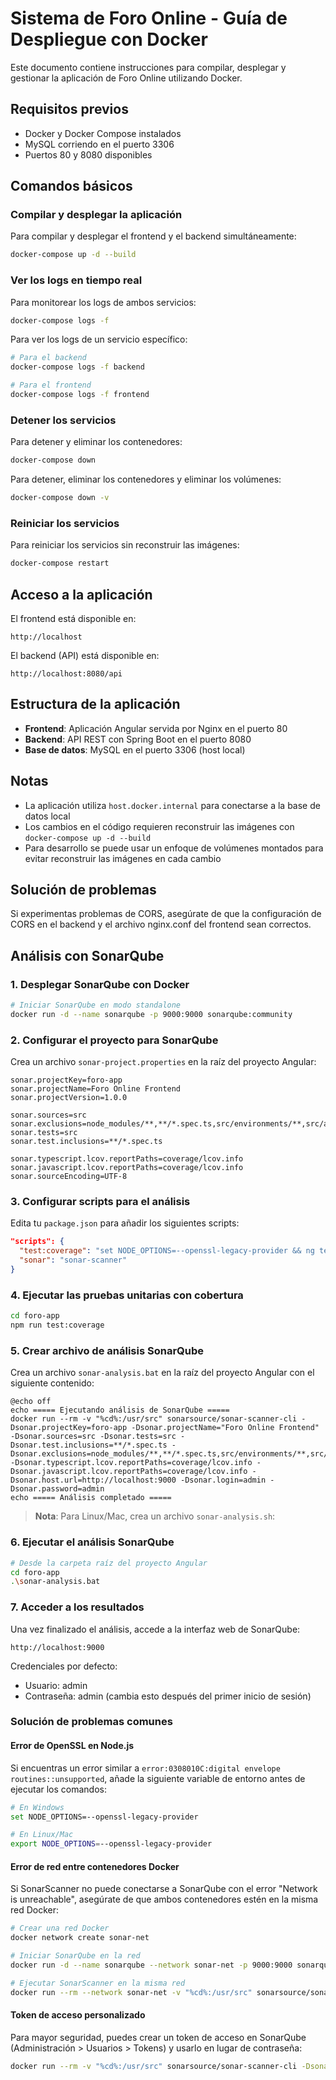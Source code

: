 # Sistema de Foro Online - Guía de Despliegue con Docker

Este documento contiene instrucciones para compilar, desplegar y gestionar la aplicación de Foro Online utilizando Docker.

## Requisitos previos

- Docker y Docker Compose instalados
- MySQL corriendo en el puerto 3306
- Puertos 80 y 8080 disponibles

## Comandos básicos

### Compilar y desplegar la aplicación

Para compilar y desplegar el frontend y el backend simultáneamente:

```bash
docker-compose up -d --build
```

### Ver los logs en tiempo real

Para monitorear los logs de ambos servicios:

```bash
docker-compose logs -f
```

Para ver los logs de un servicio específico:

```bash
# Para el backend
docker-compose logs -f backend

# Para el frontend
docker-compose logs -f frontend
```

### Detener los servicios

Para detener y eliminar los contenedores:

```bash
docker-compose down
```

Para detener, eliminar los contenedores y eliminar los volúmenes:

```bash
docker-compose down -v
```

### Reiniciar los servicios

Para reiniciar los servicios sin reconstruir las imágenes:

```bash
docker-compose restart
```

## Acceso a la aplicación

El frontend está disponible en:

```
http://localhost
```

El backend (API) está disponible en:

```
http://localhost:8080/api
```

## Estructura de la aplicación

- **Frontend**: Aplicación Angular servida por Nginx en el puerto 80
- **Backend**: API REST con Spring Boot en el puerto 8080
- **Base de datos**: MySQL en el puerto 3306 (host local)

## Notas

- La aplicación utiliza `host.docker.internal` para conectarse a la base de datos local
- Los cambios en el código requieren reconstruir las imágenes con `docker-compose up -d --build`
- Para desarrollo se puede usar un enfoque de volúmenes montados para evitar reconstruir las imágenes en cada cambio

## Solución de problemas

Si experimentas problemas de CORS, asegúrate de que la configuración de CORS en el backend y el archivo nginx.conf del frontend sean correctos.



## Análisis con SonarQube

### 1. Desplegar SonarQube con Docker
```bash
# Iniciar SonarQube en modo standalone
docker run -d --name sonarqube -p 9000:9000 sonarqube:community
```

### 2. Configurar el proyecto para SonarQube
Crea un archivo `sonar-project.properties` en la raíz del proyecto Angular:

```properties
sonar.projectKey=foro-app
sonar.projectName=Foro Online Frontend
sonar.projectVersion=1.0.0

sonar.sources=src
sonar.exclusions=node_modules/**,**/*.spec.ts,src/environments/**,src/assets/**
sonar.tests=src
sonar.test.inclusions=**/*.spec.ts

sonar.typescript.lcov.reportPaths=coverage/lcov.info
sonar.javascript.lcov.reportPaths=coverage/lcov.info
sonar.sourceEncoding=UTF-8
```

### 3. Configurar scripts para el análisis
Edita tu `package.json` para añadir los siguientes scripts:

```json
"scripts": {
  "test:coverage": "set NODE_OPTIONS=--openssl-legacy-provider && ng test --no-watch --code-coverage --browsers=ChromeHeadless",
  "sonar": "sonar-scanner"
}
```

### 4. Ejecutar las pruebas unitarias con cobertura
```bash
cd foro-app
npm run test:coverage
```

### 5. Crear archivo de análisis SonarQube
Crea un archivo `sonar-analysis.bat` en la raíz del proyecto Angular con el siguiente contenido:

```batch
@echo off
echo ===== Ejecutando análisis de SonarQube =====
docker run --rm -v "%cd%:/usr/src" sonarsource/sonar-scanner-cli -Dsonar.projectKey=foro-app -Dsonar.projectName="Foro Online Frontend" -Dsonar.sources=src -Dsonar.tests=src -Dsonar.test.inclusions=**/*.spec.ts -Dsonar.exclusions=node_modules/**,**/*.spec.ts,src/environments/**,src/assets/** -Dsonar.typescript.lcov.reportPaths=coverage/lcov.info -Dsonar.javascript.lcov.reportPaths=coverage/lcov.info -Dsonar.host.url=http://localhost:9000 -Dsonar.login=admin -Dsonar.password=admin
echo ===== Análisis completado =====
```

> **Nota**: Para Linux/Mac, crea un archivo `sonar-analysis.sh`:

### 6. Ejecutar el análisis SonarQube
```bash
# Desde la carpeta raíz del proyecto Angular
cd foro-app
.\sonar-analysis.bat
```

### 7. Acceder a los resultados
Una vez finalizado el análisis, accede a la interfaz web de SonarQube:
```
http://localhost:9000
```

Credenciales por defecto:
- Usuario: admin
- Contraseña: admin (cambia esto después del primer inicio de sesión)

### Solución de problemas comunes

#### Error de OpenSSL en Node.js
Si encuentras un error similar a `error:0308010C:digital envelope routines::unsupported`, añade la siguiente variable de entorno antes de ejecutar los comandos:

```bash
# En Windows
set NODE_OPTIONS=--openssl-legacy-provider

# En Linux/Mac
export NODE_OPTIONS=--openssl-legacy-provider
```

#### Error de red entre contenedores Docker
Si SonarScanner no puede conectarse a SonarQube con el error "Network is unreachable", asegúrate de que ambos contenedores estén en la misma red Docker:

```bash
# Crear una red Docker
docker network create sonar-net

# Iniciar SonarQube en la red
docker run -d --name sonarqube --network sonar-net -p 9000:9000 sonarqube:community

# Ejecutar SonarScanner en la misma red
docker run --rm --network sonar-net -v "%cd%:/usr/src" sonarsource/sonar-scanner-cli -Dsonar.host.url=http://sonarqube:9000 -Dsonar.login=admin -Dsonar.password=admin ...
```

#### Token de acceso personalizado
Para mayor seguridad, puedes crear un token de acceso en SonarQube (Administración > Usuarios > Tokens) y usarlo en lugar de contraseña:

```bash
docker run --rm -v "%cd%:/usr/src" sonarsource/sonar-scanner-cli -Dsonar.host.url=http://localhost:9000 -Dsonar.login=tu_token_aqui ...
```